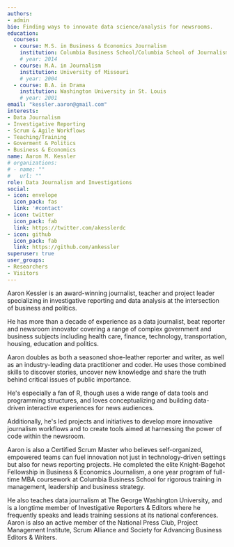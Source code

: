 ```yaml
---
authors:
- admin
bio: Finding ways to innovate data science/analysis for newsrooms.
education:
  courses:
  - course: M.S. in Business & Economics Journalism
    institution: Columbia Business School/Columbia School of Journalism
    # year: 2014
  - course: M.A. in Journalism
    institution: University of Missouri
    # year: 2004
  - course: B.A. in Drama
    institution: Washington University in St. Louis
    # year: 2001
email: "kessler.aaron@gmail.com"
interests:
- Data Journalism
- Investigative Reporting
- Scrum & Agile Workflows
- Teaching/Training
- Goverment & Politics
- Business & Economics
name: Aaron M. Kessler
# organizations:
# - name: ""
#   url: ""
role: Data Journalism and Investigations
social:
- icon: envelope
  icon_pack: fas
  link: '#contact'
- icon: twitter
  icon_pack: fab
  link: https://twitter.com/akesslerdc
- icon: github
  icon_pack: fab
  link: https://github.com/amkessler
superuser: true
user_groups:
- Researchers
- Visitors
---
```


Aaron Kessler is an award-winning journalist, teacher and project leader specializing in investigative reporting and data analysis at the intersection of business and politics. 

He has more than a decade of experience as a data journalist, beat reporter and newsroom innovator covering a range of complex government and business subjects including health care, finance, technology, transportation, housing, education and politics.

Aaron doubles as both a seasoned shoe-leather reporter and writer, as well as an industry-leading data practitioner and coder. He uses those combined skills to discover stories, uncover new knowledge and share the truth behind critical issues of public importance.

He's especially a fan of R, though uses a wide range of data tools and programming structures, and loves conceptualizing and building data-driven interactive experiences for news audiences.

Additionally, he's led projects and initiatives to develop more innovative journalism workflows and to create tools aimed at harnessing the power of code within the newsroom. 

Aaron is also a Certified Scrum Master who believes self-organized, empowered teams can fuel innovation not just in technology-driven settings but also for news reporting projects. He completed the elite Knight-Bagehot Fellowship in Business & Economics Journalism, a one year program of full-time MBA coursework at Columbia Business School for rigorous training in management, leadership and business strategy.

He also teaches data journalism at The George Washington University, and is a longtime member of Investigative Reporters & Editors where he frequently speaks and leads training sessions at its national conferences. Aaron is also an active member of the National Press Club, Project Management Institute, Scrum Alliance and Society for Advancing Business Editors & Writers.

